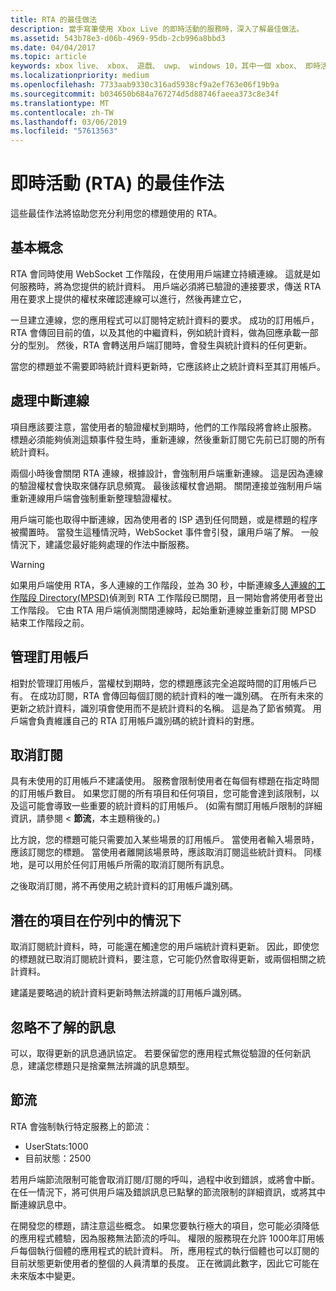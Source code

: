 ```yaml
---
title: RTA 的最佳做法
description: 當手寫筆使用 Xbox Live 的即時活動的服務時，深入了解最佳做法。
ms.assetid: 543b78e3-d06b-4969-95db-2cb996a8bbd3
ms.date: 04/04/2017
ms.topic: article
keywords: xbox live、 xbox、 遊戲、 uwp、 windows 10，其中一個 xbox、 即時活動
ms.localizationpriority: medium
ms.openlocfilehash: 7733aab9330c316ad5938cf9a2ef763e06f19b9a
ms.sourcegitcommit: b034650b684a767274d5d88746faeea373c8e34f
ms.translationtype: MT
ms.contentlocale: zh-TW
ms.lasthandoff: 03/06/2019
ms.locfileid: "57613563"
---
```

# <a name="real-time-activity-rta-best-practices"></a>即時活動 (RTA) 的最佳作法
這些最佳作法將協助您充分利用您的標題使用的 RTA。


## <a name="the-basics"></a>基本概念

RTA 會同時使用 WebSocket 工作階段，在使用用戶端建立持續連線。 這就是如何服務時，將為您提供的統計資料。 用戶端必須將已驗證的連接要求，傳送 RTA 用在要求上提供的權杖來確認連線可以進行，然後再建立它，

一旦建立連線，您的應用程式可以訂閱特定統計資料的要求。 成功的訂用帳戶，RTA 會傳回目前的值，以及其他的中繼資料，例如統計資料，做為回應承載一部分的型別。 然後，RTA 會轉送用戶端訂閱時，會發生與統計資料的任何更新。

當您的標題並不需要即時統計資料更新時，它應該終止之統計資料至其訂用帳戶。


## <a name="handling-disconnects"></a>處理中斷連線

項目應該要注意，當使用者的驗證權杖到期時，他們的工作階段將會終止服務。 標題必須能夠偵測這類事件發生時，重新連線，然後重新訂閱它先前已訂閱的所有統計資料。

兩個小時後會關閉 RTA 連線，根據設計，會強制用戶端重新連線。 這是因為連線的驗證權杖會快取來儲存訊息頻寬。 最後該權杖會過期。 關閉連接並強制用戶端重新連線用戶端會強制重新整理驗證權杖。

用戶端可能也取得中斷連線，因為使用者的 ISP 遇到任何問題，或是標題的程序被擱置時。 當發生這種情況時，WebSocket 事件會引發，讓用戶端了解。 一般情況下，建議您最好能夠處理的作法中斷服務。

> [!WARNING]
> 如果用戶端使用 RTA，多人連線的工作階段，並為 30 秒，中斷連線[多人連線的工作階段 Directory(MPSD)](../multiplayer/multiplayer-appendix/multiplayer-session-directory.md)偵測到 RTA 工作階段已關閉，且一開始會將使用者登出工作階段。 它由 RTA 用戶端偵測關閉連線時，起始重新連線並重新訂閱 MPSD 結束工作階段之前。

## <a name="managing-subscriptions"></a>管理訂用帳戶

相對於管理訂用帳戶，當權杖到期時，您的標題應該完全追蹤時間的訂用帳戶已有。 在成功訂閱，RTA 會傳回每個訂閱的統計資料的唯一識別碼。 在所有未來的更新之統計資料，識別項會使用而不是統計資料的名稱。 這是為了節省頻寬。 用戶端會負責維護自己的 RTA 訂用帳戶識別碼的統計資料的對應。


## <a name="unsubscribing"></a>取消訂閱

具有未使用的訂用帳戶不建議使用。 服務會限制使用者在每個有標題在指定時間的訂用帳戶數目。 如果您訂閱的所有項目和任何項目，您可能會達到該限制，以及這可能會導致一些重要的統計資料的訂用帳戶。 (如需有關訂用帳戶限制的詳細資訊，請參閱 <<c0>  **節流**，本主題稍後的。)

比方說，您的標題可能只需要加入某些場景的訂用帳戶。 當使用者輸入場景時，應該訂閱您的標題。 當使用者離開該場景時，應該取消訂閱這些統計資料。 同樣地，是可以用於任何訂用帳戶所需的取消訂閱所有訊息。

之後取消訂閱，將不再使用之統計資料的訂用帳戶識別碼。


## <a name="awareness-of-latent-items-in-the-queue"></a>潛在的項目在佇列中的情況下

取消訂閱統計資料，時，可能還在觸達您的用戶端統計資料更新。 因此，即使您的標題就已取消訂閱統計資料，要注意，它可能仍然會取得更新，或兩個相關之統計資料。

建議是要略過的統計資料更新時無法辨識的訂用帳戶識別碼。


## <a name="ignore-messages-you-do-not-understand"></a>忽略不了解的訊息

可以，取得更新的訊息通訊協定。 若要保留您的應用程式無從驗證的任何新訊息，建議您標題只是捨棄無法辨識的訊息類型。


## <a name="throttles"></a>節流

RTA 會強制執行特定服務上的節流：

-   UserStats:1000
-   目前狀態：2500

若用戶端節流限制可能會取消訂閱/訂閱的呼叫，過程中收到錯誤，或將會中斷。 在任一情況下，將可供用戶端及錯誤訊息已點擊的節流限制的詳細資訊，或將其中斷連線訊息中。

在開發您的標題，請注意這些概念。 如果您要執行極大的項目，您可能必須降低的應用程式體驗，因為服務無法節流的呼叫。 權限的服務現在允許 1000年訂用帳戶每個執行個體的應用程式的統計資料。 所，應用程式的執行個體也可以訂閱的目前狀態更新使用者的整個的人員清單的長度。 正在微調此數字，因此它可能在未來版本中變更。
